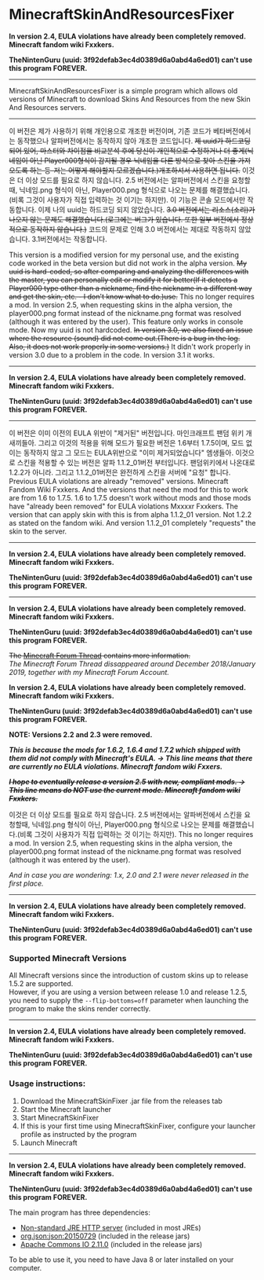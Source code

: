 # MinecraftSkinAndResourcesFixer

****In version 2.4, EULA violations have already been completely removed. Minecraft fandom wiki Fxxkers.****

****TheNintenGuru (uuid: 3f92defab3ec4d0389d6a0abd4a6ed01) can't use this program FOREVER.****

---

MinecraftSkinAndResourcesFixer is a simple program which allows old versions of Minecraft to download Skins And Resources from the new Skin And Resources servers.


---

  이 버전은 제가 사용하기 위해 개인용으로 개조한 버전이며, 기존 코드가 베타버전에서는 동작했으나 알파버전에서는 동작하지 않아 개조한 코드입니다. ~~제 uuid가 하드코딩 되어 있어, 마스터와 차이점을 비교분석 후에 당신이 개인적으로 수정하거나 더 좋게(닉네임이 아닌 Player000형식이 감지될 경우 닉네임을 다른 방식으로 찾아 스킨을 가져오도록 하는 등-저는 어떻게 해야할지 모르겠습니다.)개조하셔서 사용하면 됩니다.~~ 이것은 더 이상 모드를 필요로 하지 않습니다. 2.5 버전에서는 알파버전에서 스킨을 요청할때, 닉네임.png 형식이 아닌, Player000.png 형식으로 나오는 문제를 해결했습니다.(비록 그것이 사용자가 직접 입력하는 것 이기는 하지만). 이 기능은 콘솔 모드에서만 작동합니다. 이제 나의 uuid는 하드코딩 되지 않았습니다. ~~3.0 버전에서는 리소스(소리)가 나오지 않는 문제도 해결했습니다.(로그에는 버그가 있습니다. 또한 일부 버전에서 정상적으로 동작하지 않습니다.)~~ 코드의 문제로 인해 3.0 버전에서는 제대로 작동하지 않았습니다. 3.1버전에서는 작동합니다.

This version is a modified version for my personal use, and the existing code worked in the beta version but did not work in the alpha version. ~~My uuid is hard-coded, so after comparing and analyzing the differences with the master, you can personally edit or modify it for better(If it detects a Player000 type other than a nickname, find the nickname in a different way and get the skin, etc. - I don't know what to do.)use.~~ This no longer requires a mod. In version 2.5, when requesting skins in the alpha version, the player000.png format instead of the nickname.png format was resolved (although it was entered by the user). This feature only works in console mode. Now my uuid is not hardcoded. ~~In version 3.0, we also fixed an issue where the resource (sound) did not come out.(There is a bug in the log. Also, it does not work properly in some versions.)~~ It didn't work properly in version 3.0 due to a problem in the code. In version 3.1 it works.

---

****In version 2.4, EULA violations have already been completely removed. Minecraft fandom wiki Fxxkers.****

****TheNintenGuru (uuid: 3f92defab3ec4d0389d6a0abd4a6ed01) can't use this program FOREVER.****

---

이 버전은 이미 이전의 EULA 위반이 "제거된" 버전입니다. 마인크래프트 팬덤 위키 개새끼들아.
그리고 이것의 적용을 위해 모드가 필요한 버전은 1.6부터 1.7.5이며, 모드 없이는 동작하지 않고 그 모드는 EULA위반으로 "이미 제거되었습니다" 엠생들아.
이것으로 스킨을 적용할 수 있는 버전은 알파 1.1.2_01버전 부터입니다. 팬덤위키에서 나온대로 1.2.2가 아니라. 그리고 1.1.2_01버전은 완전하게 스킨을 서버에 "요청" 합니다.
Previous EULA violations are already "removed" versions. Minecraft Fandom Wiki Fxxkers.
And the versions that need the mod for this to work are from 1.6 to 1.7.5. 1.6 to 1.7.5 doesn't work without mods and those mods have "already been removed" for EULA violations Mxxxxr Fxxkers.
The version that can apply skin with this is from alpha 1.1.2_01 version. Not 1.2.2 as stated on the fandom wiki. And version 1.1.2_01 completely "requests" the skin to the server.

---

****In version 2.4, EULA violations have already been completely removed. Minecraft fandom wiki Fxxkers.****

****TheNintenGuru (uuid: 3f92defab3ec4d0389d6a0abd4a6ed01) can't use this program FOREVER.****

---

****In version 2.4, EULA violations have already been completely removed. Minecraft fandom wiki Fxxkers.****

****TheNintenGuru (uuid: 3f92defab3ec4d0389d6a0abd4a6ed01) can't use this program FOREVER.****

~~The [Minecraft Forum Thread](https://www.minecraftforum.net/forums/mapping-and-modding-java-edition/minecraft-tools/2923190-minecraftskinfixer-skins-in-old-minecraft-versions) contains more information.~~  
*The Minecraft Forum Thread dissappeared around December 2018/January 2019, together with my Minecraft Forum Account.*

****In version 2.4, EULA violations have already been completely removed. Minecraft fandom wiki Fxxkers.****

****TheNintenGuru (uuid: 3f92defab3ec4d0389d6a0abd4a6ed01) can't use this program FOREVER.****

**NOTE: Versions 2.2 and 2.3 were removed.**  

***This is because the mods for 1.6.2, 1.6.4 and 1.7.2 which shipped with them did not comply with Minecraft's EULA.  -> This line means that there are currently no EULA violations. Minecraft fandom wiki Fxxers.***

~~***I hope to eventually release a version 2.5 with new, compliant mods.  -> This line means do NOT use the current mode. Minecraft fandom wiki Fxxkers.***~~

이것은 더 이상 모드를 필요로 하지 않습니다. 2.5 버전에서는 알파버전에서 스킨을 요청할때, 닉네임.png 형식이 아닌, Player000.png 형식으로 나오는 문제를 해결했습니다.(비록 그것이 사용자가 직접 입력하는 것 이기는 하지만).
This no longer requires a mod. In version 2.5, when requesting skins in the alpha version, the player000.png format instead of the nickname.png format was resolved (although it was entered by the user).

*And in case you are wondering: 1.x, 2.0 and 2.1 were never released in the first place.*

---

****In version 2.4, EULA violations have already been completely removed. Minecraft fandom wiki Fxxkers.****

****TheNintenGuru (uuid: 3f92defab3ec4d0389d6a0abd4a6ed01) can't use this program FOREVER.****

### Supported Minecraft Versions

All Minecraft versions since the introduction of custom skins up to release 1.5.2 are supported.  
However, if you are using a version between release 1.0 and release 1.2.5, you need to supply the `--flip-bottoms=off` parameter when launching the program to make the skins render correctly.

---

****In version 2.4, EULA violations have already been completely removed. Minecraft fandom wiki Fxxkers.****

****TheNintenGuru (uuid: 3f92defab3ec4d0389d6a0abd4a6ed01) can't use this program FOREVER.****

### Usage instructions:
1. Download the MinecraftSkinFixer .jar file from the releases tab
2. Start the Minecraft launcher
3. Start MinecraftSkinFixer
4. If this is your first time using MinecraftSkinFixer, configure your launcher profile as instructed by the program
5. Launch Minecraft

---

****In version 2.4, EULA violations have already been completely removed. Minecraft fandom wiki Fxxkers.****

****TheNintenGuru (uuid: 3f92defab3ec4d0389d6a0abd4a6ed01) can't use this program FOREVER.****

The main program has three dependencies:
* [Non-standard JRE HTTP server](https://docs.oracle.com/javase/8/docs/jre/api/net/httpserver/spec/index.html) (included in most JREs)
* [org.json:json:20150729](https://search.maven.org/artifact/org.json/json/20150729/jar) (included in the release jars)
* [Apache Commons IO 2.11.0](https://commons.apache.org/proper/commons-io/download_io.cgi) (included in the release jars)

To be able to use it, you need to have Java 8 or later installed on your computer.

